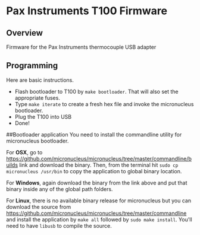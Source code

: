 # Pax Instruments T100 Firmware
## Overview
Firmware for the Pax Instruments thermocouple USB adapter

## Programming
Here are basic instructions.

- Flash bootloader to T100 by `make bootloader`. That will also set the appropriate fuses.
- Type `make iterate` to create a fresh hex file and invoke the micronucleus bootloader.
- Plug the T100 into USB
- Done!

##Bootloader application
You need to install the commandline utility for micronucleus bootloader.

For __OSX__, go to <https://github.com/micronucleus/micronucleus/tree/master/commandline/builds> link and download the binary. Then, from the terminal hit `sudo cp micronucleus /usr/bin` to copy the application to global binary location.

For __Windows__, again download the binary from the link above and put that binary inside any of the global path folders.

For __Linux__, there is no available binary release for micronucleus but you can download the source from <https://github.com/micronucleus/micronucleus/tree/master/commandline> and install the application by `make all` followed by `sudo make install`. You'll need to have `libusb` to compile the source.